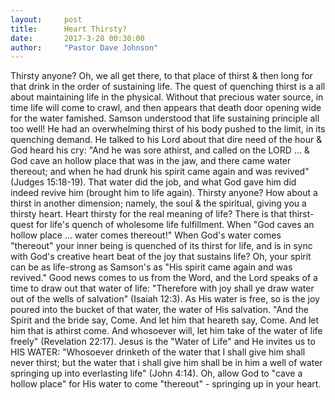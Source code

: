 ```yaml
---
layout:     post
title:      Heart Thirsty?
date:       2017-3-28 00:30:00
author:     "Pastor Dave Johnson"
---
```


Thirsty anyone?  Oh, we all get there, to that place of thirst & then long for that drink in the order of sustaining life.  The quest of quenching thirst is a all about maintaining life in the physical.  Without that precious water source, in time life will come to crawl, and then appears that death door opening wide for the water famished.   Samson understood that life sustaining principle all too well!  He had an overwhelming thirst of his body pushed to the limit, in its quenching demand.  He talked to his Lord about that dire need of the hour & God heard his cry: "And he was sore athirst, and called on the LORD ...  & God cave an hollow place that was in the jaw, and there came water thereout; and when he had drunk his spirit came again and was revived" (Judges 15:18-19). That water did the job, and what God gave him did indeed revive him (brought him to life again).  Thirsty anyone?  How about a thirst in another dimension; namely, the soul & the spiritual, giving you a thirsty heart.  Heart thirsty for the real meaning of life?  There is that thirst-quest for life's quench of wholesome life fulfillment.   When "God caves an hollow place ... water comes thereout!"   When God's water comes  "thereout" your inner being is quenched of its thirst for life, and is in sync with God's creative heart beat of the joy that sustains life?   Oh, your spirit can be as life-strong as Samson's as "His spirit came again and was revived."   Good news comes to us from the Word, and the Lord speaks of a  time to draw out that water of life: "Therefore with joy shall ye draw water out of the wells of salvation" (Isaiah 12:3).   As His water is free, so is the joy poured into the bucket of that water, the water  of His salvation.  "And the Spirit and the bride say, Come. And let him that heareth say, Come. And let him that is athirst come.  And whosoever will, let him take of the water of life freely" (Revelation 22:17).  Jesus is the "Water of Life" and He invites us to HIS WATER: "Whosoever drinketh of the water that I shall give him shall never thirst; but the water that i shall give him shall be in him a well of water springing up into everlasting life" (John 4:14). Oh, allow God to "cave a hollow place" for His water to come "thereout" - springing up in your heart.
